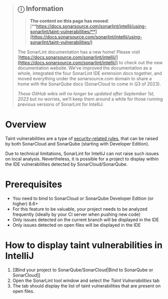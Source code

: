 > ## ⓘ **Information**
>
>>**The content on this page has moved**: [**https://docs.sonarsource.com/sonarlint/intellij/using-sonarlint/taint-vulnerabilities/**](https://docs.sonarsource.com/sonarlint/intellij/using-sonarlint/taint-vulnerabilities/) 
>
>The SonarLint documentation has a new home! Please visit [https://docs.sonarsource.com/sonarlint/intellij/](https://docs.sonarsource.com/sonarlint/intellij/) to check out the new documentation website. We’ve improved the documentation as a whole, integrated the four SonarLint IDE extension docs together, and moved everything under the sonarsource.com domain to share a home with the SonarQube docs (SonarCloud to come in Q3 of 2023).
>
>*These GitHub wikis will no longer be updated after September 1st, 2023* but no worries, we’ll keep them around a while for those running previous versions of SonarLint for IntelliJ.
>

# Overview

Taint vulnerabilities are a type of [security-related rules](https://docs.sonarqube.org/latest/user-guide/security-rules/), that can be raised by both SonarCloud and SonarQube (starting with Developer Edition).

Due to technical limitations, SonarLint for IntelliJ can not raise such issues on local analysis.
Nevertheless, it is possible for a project to display within the IDE vulnerabilities detected by SonarCloud/SonarQube.

# Prerequisites

* You need to bind to SonarCloud or SonarQube Developer Edition (or higher) 8.6+
* For this feature to be valuable, your project needs to be analyzed frequently (ideally by your CI server when pushing new code)
* Only issues detected on the current branch will be displayed in the IDE
* Only issues detected on open files will be displayed in the IDE

# How to display taint vulnerabilities in IntelliJ

1. [[Bind your project to SonarQube/SonarCloud|Bind to SonarQube or SonarCloud]]
2. Open the SonarLint tool window and select the _Taint Vulnerabilities_ tab
3. The tab should display the list of taint vulnerabilities that are present on open files.